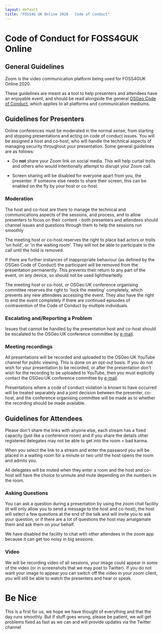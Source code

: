 ```yaml
---
layout: default
title: "FOSS4G UK Online 2020 - Code of Conduct"
---
```


# Code of Conduct for FOSS4GUK Online

## General Guidelines

Zoom is the video communication platform being used for FOSS4GUK Online 2020.

These guidelines are meant as a tool to help presenters and attendees have an enjoyable event, and should be read alongside the general [OSGeo Code of Conduct](https://www.osgeo.org/code_of_conduct/), which applies to all platforms and communication mediums.


## Guidelines for Presenters

Online conferences must be moderated in the normal sense, from starting and stopping presentations and acting on code of conduct issues. You will be assigned a host and co-host, who will handle the technical aspects of managing security throughout your presentation. Some general guidelines are as follows:

- Do **not** share your Zoom link on social media. This will help curtail trolls and others who would intentionally attempt to disrupt your Zoom call.

- Screen sharing will be disabled for everyone apart from you, the presenter. If someone else needs to share their screen, this can be enabled on the fly by your host or co-host.

### Moderation

The host and co-host are there to manage the technical and communications aspects of the sessions, and process, and to allow presenters to focus on their content - both presenters and attendees should channel issues and questions through them to help the sessions run smoothly

The meeting host or co-host reserves the right to place bad actors or trolls 'on hold', or 'in the waiting room'. They will not be able to participate in the call until the hold is removed.

If there are further instances of inappropriate behaviour (as defined by the OSGeo Code of Conduct) the participant will be removed from the presentation permanently. This prevents their return to any part of the event, on any device, so should not be used lightheartedly.

The meeting host or co-host, or OSGeo:UK conference organising committee reserves the right to 'lock the meeting' completely, which prevents any new attendees accessing the event. They also have the right to end the event completely if there are continued episodes of contravention of the Code of Conduct by multiple individuals.

### Escalating and/Reporting a Problem

Issues that cannot be handled by the presentation host and co-host should be escalated to the OSGeo:UK conference committee by [e-mail](mailto:foss4guk.osgeouk@gmail.com).


### Meeting recordings

All presentations will be recorded and uploaded to the OSGeo:UK YouTube channel for public viewing. This is done on an opt-out basis. If you do not wish for your presentation to be recorded, or after the presentation don't wish for the recording to be uploaded to YouTube, then you must explicitly contact the OSGeo:UK conference committee by [e-mail](mailto:foss4guk.osgeouk@gmail.com).

Presentations where a code of conduct violation is known to have occurred will be treated separately and a joint decision between the presenter, co-host, and the conference organising committee will be made as to whether the recording should be made available.

## Guidelines for Attendees

Please don't share the links with anyone else, each stream has a fixed capacity (just like a conference room) and if you share the details other registered delegates may not be able to get into the room = bad karma.

When you select the link to a stream and enter the password you will be placed in a waiting room for a minute or two until the host opens the room and admits you.

All delegates will be muted when they enter a room and the host and co-host will have the choice to unmute and mute depending on the numbers in the room.

### Asking Questions

You can ask a question during a presentation by using the zoom chat facility (it will only allow you to send a message to the host and co-host), the host will select a few questions at the end of the talk and will invite you to ask your question, or if there are a lot of questions the host may amalgamate them and ask them on your behalf.

We have disabled the facility to chat with other attendees in the zoom app because it can get too noisy in big sessions.

### Video
We will be recording video of all sessions, your image could appear in some of the video (or in screenshots that we may post to Twitter). If you do not want your image to appear you can switch off the video in your zoom client, you will still be able to watch the presenters and hear or speak.

# Be Nice
This is a first for us, we hope we have thought of everything and that the day runs smoothly. But if stuff goes wrong, please be patient, we will get problems fixed as fast as we can and will provide updates via the Twitter channel

